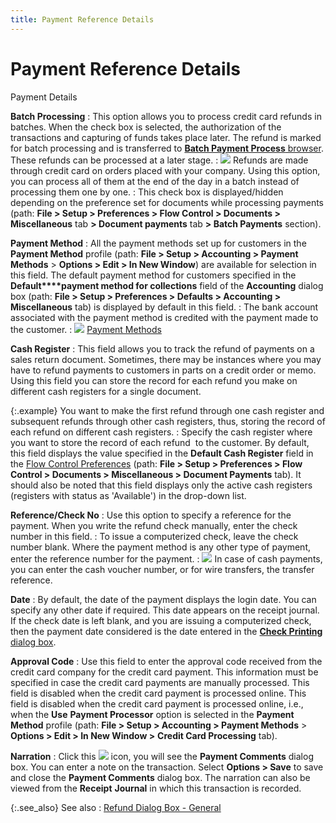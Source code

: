 ```yaml
---
title: Payment Reference Details
---
```


# Payment Reference Details


Payment Details


**Batch Processing**
: This option allows you to process credit card refunds  in batches. When the check box is selected, the authorization of the transactions  and capturing of funds takes place later. The refund is marked for batch  processing and is transferred to [**Batch Payment Process** browser]({{site.acc_chm}}/customer-receipts-and-refunds/batch-payment-processing/batch_credit_card_process_browsers.html). These  refunds can be processed at a later stage.
: ![]({{site.sp_baseurl}}/img/example.gif) Refunds  are made through credit card on orders placed with your company. Using  this option, you can process all of them at the end of the day in a batch  instead of processing them one by one.
: This check box is displayed/hidden depending on  the preference set for documents while processing payments (path: **File &gt; Setup &gt; Preferences &gt; Flow 
 Control &gt; Documents &gt; Miscellaneous** tab **&gt; Document payments** tab **&gt; 
 Batch 
 Payments** section).


**Payment Method**
: All the payment methods set up for customers in  the **Payment Method** profile (path:  **File &gt; Setup &gt; Accounting &gt; 
 Payment Methods** > **Options &gt; 
 Edit &gt; In New Window**) are available for selection in this field.  The default payment method for customers specified in the **Default****payment method for collections**  field of the **Accounting** dialog  box (path: **File &gt; Setup &gt; Preferences 
 &gt; Defaults &gt; Accounting &gt; Miscellaneous** tab) is displayed  by default in this field.
: The bank account associated with the payment method  is credited with the payment made to the customer.
: ![]({{site.sp_baseurl}}/img/lens.gif) [Payment  Methods]({{site.sc_chm}}/options/payment-information/payment-methods/payment_methods.html)


**Cash Register**
: This field allows you to track the refund of payments  on a sales return document. Sometimes, there may be instances where you  may have to refund payments to customers in parts on a credit order or  memo. Using this field you can store the record for each refund you make  on different cash registers for a single document.


{:.example}
You want to make the first refund through  one cash register and subsequent refunds through other cash registers,  thus, storing the record of each refund on different cash registers.
: Specify the cash register where you want to store  the record of each refund  to  the customer. By default, this field displays the value specified in the  **Default Cash Register** field in  the [Flow  Control Preferences]({{site.bp_chm}}/misc/registers_misc_tab_document_payments_tab_flow_control_setup.html) (path: **File &gt; 
 Setup &gt; Preferences &gt; Flow Control &gt; Documents &gt; Miscellaneous 
 &gt; Document Payments** tab). It should also be noted that this  field displays only the active cash registers (registers with status as  'Available') in the drop-down list.


**Reference/Check No**
: Use this option to specify a reference for the payment.  When you write the refund check manually, enter the check number in this  field.
: To issue a computerized check, leave the check number  blank. Where the payment method is any other type of payment, enter the  reference number for the payment.
: ![]({{site.sp_baseurl}}/img/example.gif) In  case of cash payments, you can enter the cash voucher number, or for wire  transfers, the transfer reference.


**Date**
: By default, the date of the payment displays the  login date. You can specify any other date if required. This date appears  on the receipt journal. If the check date is left blank, and you are issuing  a computerized check, then the payment date considered is the date entered  in the [**Check 
 Printing** dialog box]({{site.acc_chm}}/misc/check_printing_dialog.html).


**Approval Code**
: Use this field to enter the approval code received  from the credit card company for the credit card payment. This information  must be specified in case the credit card payments are manually processed.  This field is disabled when the credit card payment is processed online.  This field is disabled when the credit card payment is processed online,  i.e., when the **Use** **Payment 
 Processor** option is selected in the **Payment 
 Method** profile (path: **File &gt; 
 Setup &gt; Accounting &gt; Payment Methods** > **Options 
 &gt; Edit &gt; In New Window &gt;** **Credit 
 Card Processing** tab).


**Narration**
: Click this ![]({{site.sp_baseurl}}/img/sales_notes_button.gif) icon, you will see the  **Payment Comments** dialog box. You  can enter a note on the transaction. Select **Options 
 &gt; Save** to save and close the **Payment 
 Comments** dialog box. The narration can also be viewed from the  **Receipt** **Journal**  in which this transaction is recorded.


{:.see_also}
See also
: [Refund  Dialog Box - General]({{site.sp_baseurl}}/sales-ret-docs/cms/cm-proc/refunds-on-cm/refund-dlg/the_payment_dialog_box_general_refund_cm.html)
